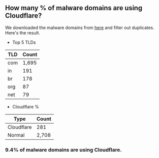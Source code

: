 ## How many % of malware domains are using Cloudflare?


We downloaded the malware domains from [here](https://urlhaus.abuse.ch) and filter out duplicates.
Here's the result.


[//]: # (start replacement)


- Top 5 TLDs

| TLD | Count |
| --- | --- |
| com | 1,695 |
| in | 191 |
| br | 178 |
| org | 87 |
| net | 79 |


- Cloudflare %

| Type | Count |
| --- | --- |
| Cloudflare | 281 |
| Normal | 2,708 |


### 9.4% of malware domains are using Cloudflare.